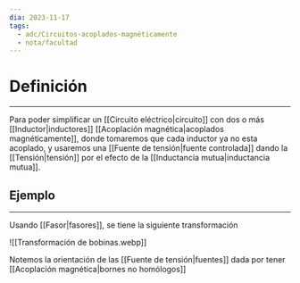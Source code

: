 ```yaml
---
dia: 2023-11-17
tags:
  - adc/Circuitos-acoplados-magnéticamente
  - nota/facultad
---
```

# Definición
---
Para poder simplificar un [[Circuito eléctrico|circuito]] con dos o más [[Inductor|inductores]] [[Acoplación magnética|acoplados magnéticamente]], donde tomaremos que cada inductor ya no esta acoplado, y usaremos una [[Fuente de tensión|fuente controlada]] dando la [[Tensión|tensión]] por el efecto de la [[Inductancia mutua|inductancia mutua]].

## Ejemplo
---
Usando [[Fasor|fasores]], se tiene la siguiente transformación 

![[Transformación de bobinas.webp]]

Notemos la orientación de las [[Fuente de tensión|fuentes]] dada por tener [[Acoplación magnética|bornes no homólogos]]
